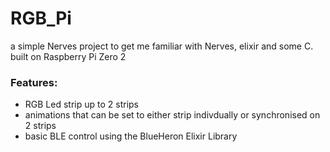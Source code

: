 # RGB_Pi

<p> a simple Nerves project to get me familiar with Nerves, elixir and some C.<br>
built on Raspberry Pi Zero 2
</p>

### Features:
- RGB Led strip up to 2 strips
- animations that can be set to either strip indivdually or synchronised on 2 strips
- basic BLE control using the BlueHeron Elixir Library

